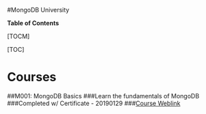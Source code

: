 #MongoDB University
<br>

**Table of Contents**

[TOCM]

[TOC]

# Courses
##M001: MongoDB Basics
###Learn the fundamentals of MongoDB
###Completed w/ Certificate - 20190129
###[Course Weblink](https://university.mongodb.com/courses/M001/about")